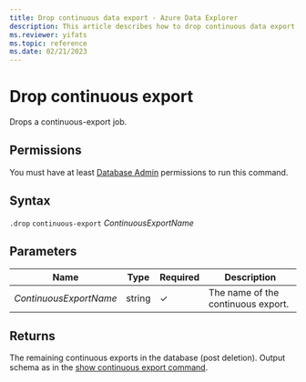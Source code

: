 ```yaml
---
title: Drop continuous data export - Azure Data Explorer
description: This article describes how to drop continuous data export in Azure Data Explorer.
ms.reviewer: yifats
ms.topic: reference
ms.date: 02/21/2023
---
```

# Drop continuous export

Drops a continuous-export job.

## Permissions

You must have at least [Database Admin](../access-control/role-based-access-control.md) permissions to run this command.

## Syntax

`.drop` `continuous-export` *ContinuousExportName*

## Parameters

| Name | Type | Required | Description |
|--|--|--|--|
| *ContinuousExportName* | string | &check; | The name of the continuous export. |

## Returns

The remaining continuous exports in the database (post deletion). Output schema as in the [show continuous export command](show-continuous-export.md).

